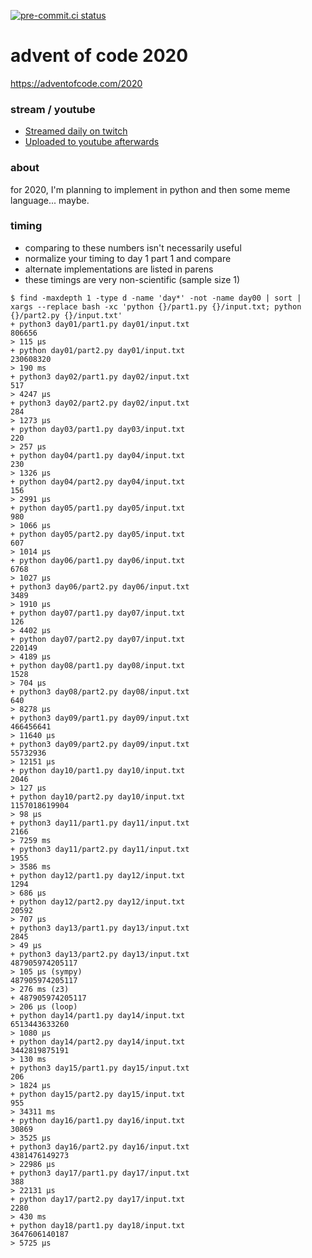 [![pre-commit.ci status](https://results.pre-commit.ci/badge/github/anthonywritescode/aoc2020/master.svg)](https://results.pre-commit.ci/latest/github/anthonywritescode/aoc2020/master)

advent of code 2020
===================

https://adventofcode.com/2020

### stream / youtube

- [Streamed daily on twitch](https://twitch.tv/anthonywritescode)
- [Uploaded to youtube afterwards](https://www.youtube.com/anthonywritescode)

### about

for 2020, I'm planning to implement in python and then some meme language...
maybe.

### timing

- comparing to these numbers isn't necessarily useful
- normalize your timing to day 1 part 1 and compare
- alternate implementations are listed in parens
- these timings are very non-scientific (sample size 1)

```console
$ find -maxdepth 1 -type d -name 'day*' -not -name day00 | sort | xargs --replace bash -xc 'python {}/part1.py {}/input.txt; python {}/part2.py {}/input.txt'
+ python3 day01/part1.py day01/input.txt
806656
> 115 μs
+ python day01/part2.py day01/input.txt
230608320
> 190 ms
+ python3 day02/part1.py day02/input.txt
517
> 4247 μs
+ python3 day02/part2.py day02/input.txt
284
> 1273 μs
+ python day03/part1.py day03/input.txt
220
> 257 μs
+ python day04/part1.py day04/input.txt
230
> 1326 μs
+ python day04/part2.py day04/input.txt
156
> 2991 μs
+ python day05/part1.py day05/input.txt
980
> 1066 μs
+ python day05/part2.py day05/input.txt
607
> 1014 μs
+ python day06/part1.py day06/input.txt
6768
> 1027 μs
+ python3 day06/part2.py day06/input.txt
3489
> 1910 μs
+ python day07/part1.py day07/input.txt
126
> 4402 μs
+ python day07/part2.py day07/input.txt
220149
> 4189 μs
+ python day08/part1.py day08/input.txt
1528
> 704 μs
+ python3 day08/part2.py day08/input.txt
640
> 8278 μs
+ python3 day09/part1.py day09/input.txt
466456641
> 11640 μs
+ python3 day09/part2.py day09/input.txt
55732936
> 12151 μs
+ python day10/part1.py day10/input.txt
2046
> 127 μs
+ python day10/part2.py day10/input.txt
1157018619904
> 98 μs
+ python3 day11/part1.py day11/input.txt
2166
> 7259 ms
+ python3 day11/part2.py day11/input.txt
1955
> 3586 ms
+ python day12/part1.py day12/input.txt
1294
> 686 μs
+ python day12/part2.py day12/input.txt
20592
> 707 μs
+ python3 day13/part1.py day13/input.txt
2845
> 49 μs
+ python3 day13/part2.py day13/input.txt
487905974205117
> 105 μs (sympy)
487905974205117
> 276 ms (z3)
+ 487905974205117
> 206 μs (loop)
+ python day14/part1.py day14/input.txt
6513443633260
> 1080 μs
+ python day14/part2.py day14/input.txt
3442819875191
> 130 ms
+ python3 day15/part1.py day15/input.txt
206
> 1824 μs
+ python day15/part2.py day15/input.txt
955
> 34311 ms
+ python day16/part1.py day16/input.txt
30869
> 3525 μs
+ python3 day16/part2.py day16/input.txt
4381476149273
> 22986 μs
+ python3 day17/part1.py day17/input.txt
388
> 22131 μs
+ python day17/part2.py day17/input.txt
2280
> 430 ms
+ python day18/part1.py day18/input.txt
3647606140187
> 5725 μs
```
